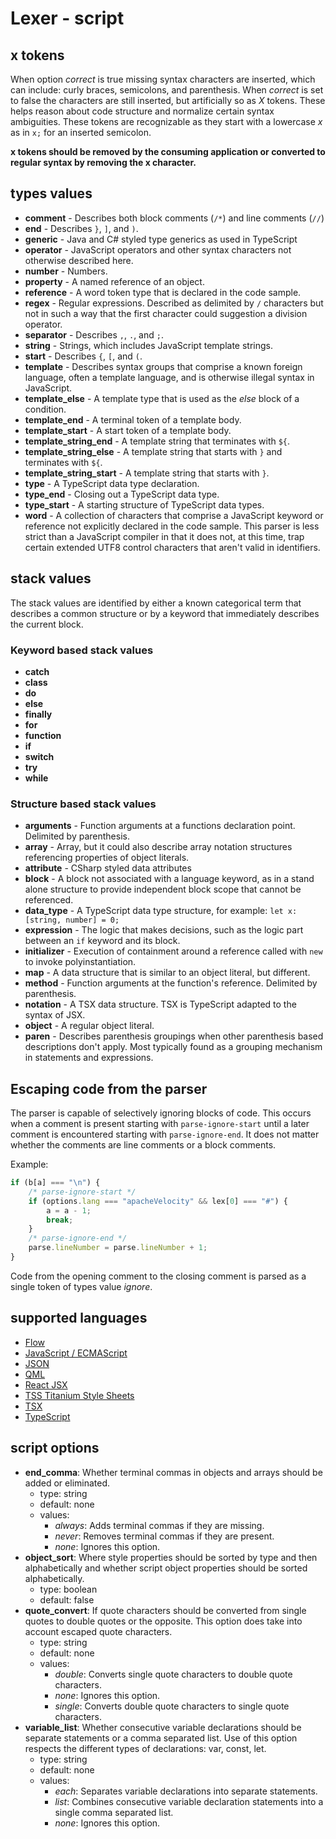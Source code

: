 # Lexer - script

## x tokens
When option *correct* is true missing syntax characters are inserted, which can include: curly braces, semicolons, and parenthesis.  When *correct* is set to false the characters are still inserted, but artificially so as *X* tokens.  These helps reason about code structure and normalize certain syntax ambiguities.  These tokens are recognizable as they start with a lowercase *x* as in `x;` for an inserted semicolon.

**x tokens should be removed by the consuming application or converted to regular syntax by removing the x character.**

## types values
* **comment** - Describes both block comments (`/*`) and line comments (`//`)
* **end** - Describes `}`, `]`, and `)`.
* **generic** - Java and C# styled type generics as used in TypeScript
* **operator** - JavaScript operators and other syntax characters not otherwise described here.
* **number** - Numbers.
* **property** - A named reference of an object.
* **reference** - A word token type that is declared in the code sample.
* **regex** - Regular expressions. Described as delimited by `/` characters but not in such a way that the first character could suggestion a division operator.
* **separator** - Describes `,`, `.`, and `;`.
* **string** - Strings, which includes JavaScript template strings.
* **start** - Describes `{`, `[`,  and `(`.
* **template** - Describes syntax groups that comprise a known foreign language, often a template language, and is otherwise illegal syntax in JavaScript.
* **template_else** - A template type that is used as the *else* block of a condition.
* **template_end** - A terminal token of a template body.
* **template_start** - A start token of a template body.
* **template_string_end** - A template string that terminates with `${`.
* **template_string_else** - A template string that starts with `}` and terminates with `${`.
* **template_string_start** - A template string that starts with `}`.
* **type** - A TypeScript data type declaration.
* **type_end** - Closing out a TypeScript data type.
* **type_start** - A starting structure of TypeScript data types.
* **word** - A collection of characters that comprise a JavaScript keyword or reference not explicitly declared in the code sample.  This parser is less strict than a JavaScript compiler in that it does not, at this time, trap certain extended UTF8 control characters that aren't valid in identifiers.

## stack values
The stack values are identified by either a known categorical term that describes a common structure or by a keyword that immediately describes the current block.

### Keyword based stack values
* **catch**
* **class**
* **do**
* **else**
* **finally**
* **for**
* **function**
* **if**
* **switch**
* **try**
* **while**

### Structure based stack values
* **arguments** - Function arguments at a functions declaration point. Delimited by parenthesis.
* **array** - Array, but it could also describe array notation structures referencing properties of object literals.
* **attribute** - CSharp styled data attributes
* **block** - A block not associated with a language keyword, as in a stand alone structure to provide independent block scope that cannot be referenced.
* **data_type** - A TypeScript data type structure, for example: `let x:[string, number] = 0;`
* **expression** - The logic that makes decisions, such as the logic part between an `if` keyword and its block.
* **initializer** - Execution of containment around a reference called with `new` to invoke polyinstantiation.
* **map** - A data structure that is similar to an object literal, but different.
* **method** - Function arguments at the function's reference. Delimited by parenthesis.
* **notation** - A TSX data structure.  TSX is TypeScript adapted to the syntax of JSX.
* **object** - A regular object literal.
* **paren** - Describes parenthesis groupings when other parenthesis based descriptions don't apply.  Most typically found as a grouping mechanism in statements and expressions.

## Escaping code from the parser
The parser is capable of selectively ignoring blocks of code.  This occurs when a comment is present starting with `parse-ignore-start` until a later comment is encountered starting with `parse-ignore-end`.  It does not matter whether the comments are line comments or a block comments.

Example:

```javascript
if (b[a] === "\n") {
    /* parse-ignore-start */
    if (options.lang === "apacheVelocity" && lex[0] === "#") {
        a = a - 1;
        break;
    }
    /* parse-ignore-end */
    parse.lineNumber = parse.lineNumber + 1;
}
```

Code from the opening comment to the closing comment is parsed as a single token of types value *ignore*.

## supported languages
* [Flow](https://flow.org/)
* [JavaScript / ECMAScript](https://www.ecma-international.org/publications/files/ECMA-ST/Ecma-262.pdf)
* [JSON](https://json.org/)
* [QML](https://doc.qt.io/qt-5/qmlfirststeps.html)
* [React JSX](https://reactjs.org/docs/introducing-jsx.html)
* [TSS Titanium Style Sheets](https://docs.appcelerator.com/platform/latest/#!/api/Titanium.UI.TextField)
* [TSX](https://www.typescriptlang.org/docs/handbook/jsx.html)
* [TypeScript](https://www.typescriptlang.org/)

## script options
* **end_comma**: Whether terminal commas in objects and arrays should be added or eliminated.
   - type: string
   - default: none
   - values:
      * *always*: Adds terminal commas if they are missing.
      * *never*: Removes terminal commas if they are present.
      * *none*: Ignores this option.
* **object_sort**: Where style properties should be sorted by type and then alphabetically and whether script object properties should be sorted alphabetically.
   - type: boolean
   - default: false
* **quote_convert**: If quote characters should be converted from single quotes to double quotes or the opposite. This option does take into account escaped quote characters.
   - type: string
   - default: none
   - values:
      * *double*: Converts single quote characters to double quote characters.
      * *none*: Ignores this option.
      * *single*: Converts double quote characters to single quote characters.
* **variable_list**: Whether consecutive variable declarations should be separate statements or a comma separated list. Use of this option respects the different types of declarations: var, const, let.
   - type: string
   - default: none
   - values:
      * *each*: Separates variable declarations into separate statements.
      * *list*: Combines consecutive variable declaration statements into a single comma separated list.
      * *none*: Ignores this option.
